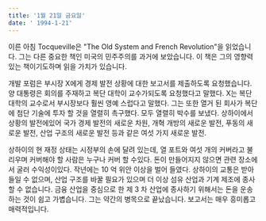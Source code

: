 ```yaml
---
title: '1월 21일 금요일'
date: ' 1994-1-21'
---
```

이른 아침 Tocqueville은 "The Old System and French Revolution"을 읽었습니다. 그는 다른 중요한 책인 미국의 민주주의를 과거에 보았습니다. 이 책은 그의 영향력있는 책이기도하며 읽을 가치가 있습니다.

개발 포럼은 부시장 X에게 경제 발전 상황에 대한 보고서를 제출하도록 요청했습니다. 양 대통령은 회의를 주재하고 복단 대학이 교수가되도록 요청했다고 말했다. X는 복단 대학의 교수로서 부시장보다 훨씬 영예 스럽다고 말했다. 그는 또한 열거 된 회사가 복단에 첨단 기술에 투자 할 것을 열렬히 촉구했다. 모두 열렬히 박수를 보냈다. 상하이에서 상황의 발전에있어 국가 경제 발전의 새로운 차원, 개혁 개방의 새로운 발전, 푸동의 새로운 발전, 산업 구조의 새로운 발전 등과 같은 여섯 가지 새로운 발전.

상하이의 현 재정 상태는 시정부의 손에 달려 있는데, 열 포트와 여섯 개의 커버라고 불리우며 커버해야 할 사람은 누구나 커버 할 수있다. 돈이 만들어지지 않으면 관련 장소에서 굴러 수익성이있다. 작년에는 10 억 위안 이상을 벌어 들였다. 상하이의 교통은 받아 들일 수 없으며, 산업 구조를 바꿀 필요가 있으며 더 이상 섬유 산업과 기계 제조에 종사 할 수 없습니다. 금융 산업을 중심으로 한 제 3 차 산업에 종사하기 위해서는 돈을 운송하는 것이 쉽고 가볍습니다. 그는 약간의 병목으로 끝났습니다. 보고서는 매우 흥미롭고 매력적입니다.